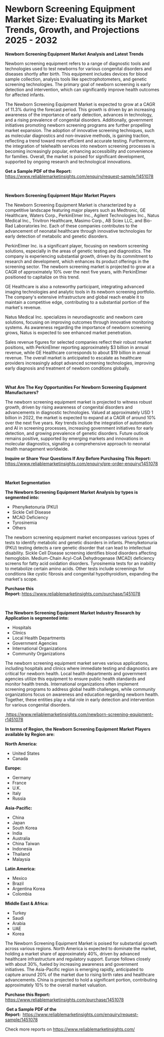 <p><h1>Newborn Screening Equipment Market Size: Evaluating its Market Trends, Growth, and Projections 2025 - 2032</h1></p><p><strong>Newborn Screening Equipment Market Analysis and Latest Trends</strong></p>
<p><p>Newborn screening equipment refers to a range of diagnostic tools and technologies used to test newborns for various congenital disorders and diseases shortly after birth. This equipment includes devices for blood sample collection, analysis tools like spectrophotometers, and genetic screening technologies. The primary goal of newborn screening is early detection and intervention, which can significantly improve health outcomes for affected infants.</p><p>The Newborn Screening Equipment Market is expected to grow at a CAGR of 11.3% during the forecast period. This growth is driven by an increasing awareness of the importance of early detection, advances in technology, and a rising prevalence of congenital disorders. Additionally, government initiatives promoting newborn screening programs are further propelling market expansion. The adoption of innovative screening techniques, such as molecular diagnostics and non-invasive methods, is gaining traction, reflecting a trend toward more efficient and accurate testing. Furthermore, the integration of telehealth services into newborn screening processes is becoming increasingly popular, enhancing accessibility and convenience for families. Overall, the market is poised for significant development, supported by ongoing research and technological innovations.</p></p>
<p><strong>Get a Sample PDF of the Report:&nbsp;</strong> <a href="https://www.reliablemarketinsights.com/enquiry/request-sample/1451078?utm_campaign=2475&utm_medium=2&utm_source=Github&utm_content=ia&utm_term=03032025&utm_id=newborn-screening-equipment">https://www.reliablemarketinsights.com/enquiry/request-sample/1451078</a></p>
<p>&nbsp;</p>
<p><strong>Newborn Screening Equipment Major Market Players</strong></p>
<p><p>The Newborn Screening Equipment Market is characterized by a competitive landscape featuring major players such as Medtronic, GE Healthcare, Waters Corp., PerkinElmer Inc., Agilent Technologies Inc., Natus Medical Inc., Trivitron Healthcare, Masimo Corp., AB Sciex LLC, and Bio-Rad Laboratories Inc. Each of these companies contributes to the advancement of neonatal healthcare through innovative technologies for early detection of metabolic and genetic disorders.</p><p>PerkinElmer Inc. is a significant player, focusing on newborn screening solutions, especially in the areas of genetic testing and diagnostics. The company is experiencing substantial growth, driven by its commitment to research and development, which enhances its product offerings in the screening sector. The newborn screening market is projected to grow at a CAGR of approximately 10% over the next five years, with PerkinElmer positioned to capitalize on this trend.</p><p>GE Healthcare is also a noteworthy participant, integrating advanced imaging technologies and analytic tools in its newborn screening portfolio. The company's extensive infrastructure and global reach enable it to maintain a competitive edge, contributing to a substantial portion of the market's revenue.</p><p>Natus Medical Inc. specializes in neurodiagnostic and newborn care solutions, focusing on improving outcomes through innovative monitoring systems. As awareness regarding the importance of newborn screening grows, Natus is expected to see enhanced market penetration.</p><p>Sales revenue figures for selected companies reflect their robust market positions, with PerkinElmer reporting approximately $3 billion in annual revenue, while GE Healthcare corresponds to about $19 billion in annual revenue. The overall market is anticipated to escalate as healthcare providers increasingly adopt advanced screening technologies, improving early diagnosis and treatment of newborn conditions globally.</p></p>
<p>&nbsp;</p>
<p><strong>What Are The Key Opportunities For Newborn Screening Equipment Manufacturers?</strong></p>
<p><p>The newborn screening equipment market is projected to witness robust growth, driven by rising awareness of congenital disorders and advancements in diagnostic technologies. Valued at approximately USD 1 billion in 2022, the market is expected to expand at a CAGR of around 10% over the next five years. Key trends include the integration of automation and AI in screening processes, increasing government initiatives for early detection, and growing prevalence of genetic disorders. Future outlook remains positive, supported by emerging markets and innovations in molecular diagnostics, signaling a comprehensive approach to neonatal health management worldwide.</p></p>
<p><strong>Inquire or Share Your Questions If Any Before Purchasing This Report:</strong> <a href="https://www.reliablemarketinsights.com/enquiry/pre-order-enquiry/1451078?utm_campaign=2475&utm_medium=2&utm_source=Github&utm_content=ia&utm_term=03032025&utm_id=newborn-screening-equipment">https://www.reliablemarketinsights.com/enquiry/pre-order-enquiry/1451078</a></p>
<p>&nbsp;</p>
<p><strong>Market Segmentation</strong></p>
<p><strong>The Newborn Screening Equipment Market Analysis by types is segmented into:</strong></p>
<p><ul><li>Phenylketonuria (PKU)</li><li>Sickle Cell Disease</li><li>MCAD Deficiency</li><li>Tyrosinemia</li><li>Others</li></ul></p>
<p><p>The newborn screening equipment market encompasses various types of tests to identify metabolic and genetic disorders in infants. Phenylketonuria (PKU) testing detects a rare genetic disorder that can lead to intellectual disability. Sickle Cell Disease screening identifies blood disorders affecting hemoglobin. Medium-Chain Acyl-CoA Dehydrogenase (MCAD) deficiency screens for fatty acid oxidation disorders. Tyrosinemia tests for an inability to metabolize certain amino acids. Other tests include screenings for conditions like cystic fibrosis and congenital hypothyroidism, expanding the market's scope.</p></p>
<p><strong>Purchase this Report:&nbsp;</strong><a href="https://www.reliablemarketinsights.com/purchase/1451078?utm_campaign=2475&utm_medium=2&utm_source=Github&utm_content=ia&utm_term=03032025&utm_id=newborn-screening-equipment">https://www.reliablemarketinsights.com/purchase/1451078</a></p>
<p>&nbsp;</p>
<p><strong>The Newborn Screening Equipment Market Industry Research by Application is segmented into:</strong></p>
<p><ul><li>Hospitals</li><li>Clinics</li><li>Local Health Departments</li><li>Government Agencies</li><li>International Organizations</li><li>Community Organizations</li></ul></p>
<p><p>The newborn screening equipment market serves various applications, including hospitals and clinics where immediate testing and diagnostics are critical for newborn health. Local health departments and government agencies utilize this equipment to ensure public health standards and monitor health trends. International organizations often implement screening programs to address global health challenges, while community organizations focus on awareness and education regarding newborn health. Together, these entities play a vital role in early detection and intervention for various congenital disorders.</p></p>
<p><a href="https://www.reliablemarketinsights.com/newborn-screening-equipment-r1451078?utm_campaign=2475&utm_medium=2&utm_source=Github&utm_content=ia&utm_term=03032025&utm_id=newborn-screening-equipment">&nbsp;https://www.reliablemarketinsights.com/newborn-screening-equipment-r1451078</a></p>
<p><strong>In terms of Region, the Newborn Screening Equipment Market Players available by Region are:</strong></p>
<p>
    <p> <strong> North America: </strong>
        <ul>
            <li>United States</li>
            <li>Canada</li>
        </ul>
        </p> 
    <p> <strong> Europe: </strong>
        <ul>
            <li>Germany</li>
            <li>France</li>
            <li>U.K.</li>
            <li>Italy</li>
            <li>Russia</li>
        </ul>
        </p> 
    <p> <strong> Asia-Pacific: </strong>
        <ul>
            <li>China</li>
            <li>Japan</li>
            <li>South Korea</li>
            <li>India</li>
            <li>Australia</li>
            <li>China Taiwan</li>
            <li>Indonesia</li>
            <li>Thailand</li>
            <li>Malaysia</li>
        </ul>
        </p> 
    <p> <strong> Latin America: </strong>
        <ul>
            <li>Mexico</li>
            <li>Brazil</li>
            <li>Argentina Korea</li>
            <li>Colombia</li>
        </ul>
        </p> 
    <p> <strong> Middle East & Africa: </strong>
        <ul>
            <li>Turkey</li>
            <li>Saudi</li>
            <li>Arabia</li>
            <li>UAE</li>
            <li>Korea</li>
        </ul>
    </p>
    </p>
<p><p>The Newborn Screening Equipment Market is poised for substantial growth across various regions. North America is expected to dominate the market, holding a market share of approximately 40%, driven by advanced healthcare infrastructure and regulatory support. Europe follows closely with about 30%, fueled by increasing awareness and government initiatives. The Asia-Pacific region is emerging rapidly, anticipated to capture around 20% of the market due to rising birth rates and healthcare advancements. China is projected to hold a significant portion, contributing approximately 10% to the overall market valuation.</p></p>
<p><strong>Purchase this Report: </strong><a href="https://www.reliablemarketinsights.com/purchase/1451078?utm_campaign=2475&utm_medium=2&utm_source=Github&utm_content=ia&utm_term=03032025&utm_id=newborn-screening-equipment">https://www.reliablemarketinsights.com/purchase/1451078</a></p>
<p>&nbsp;<strong>Get a Sample PDF of the Report:&nbsp;&nbsp;</strong><a href="https://www.reliablemarketinsights.com/enquiry/request-sample/1451078?utm_campaign=2475&utm_medium=2&utm_source=Github&utm_content=ia&utm_term=03032025&utm_id=newborn-screening-equipment">https://www.reliablemarketinsights.com/enquiry/request-sample/1451078</a></p>
<p><strong></strong></p>
<p>Check more reports on <a href="https://www.reliablemarketinsights.com/?utm_campaign=2475&utm_medium=2&utm_source=Github&utm_content=ia&utm_term=03032025&utm_id=newborn-screening-equipment">https://www.reliablemarketinsights.com/</a></p>